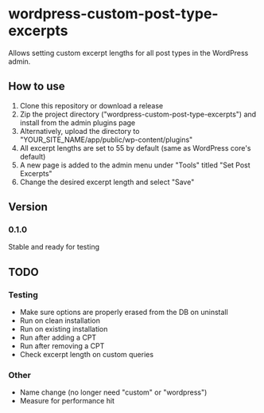 # wordpress-custom-post-type-excerpts
Allows setting custom excerpt lengths for all post types in the WordPress admin.

## How to use
1. Clone this repository or download a release
1. Zip the project directory ("wordpress-custom-post-type-excerpts") and install from the admin plugins page
1. Alternatively, upload the directory to  "YOUR_SITE_NAME/app/public/wp-content/plugins"
1. All excerpt lengths are set to 55 by default (same as WordPress core's default)
1. A new page is added to the admin menu under "Tools" titled "Set Post Excerpts"
1. Change the desired excerpt length and select "Save"

## Version

### 0.1.0
Stable and ready for testing

## TODO
### Testing
- Make sure options are properly erased from the DB on uninstall
- Run on clean installation
- Run on existing installation
- Run after adding a CPT
- Run after removing a CPT
- Check excerpt length on custom queries

### Other
- Name change (no longer need "custom" or "wordpress")
- Measure for performance hit